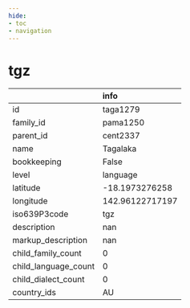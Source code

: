 ```yaml
---
hide:
- toc
- navigation
---
```

# tgz
|                      | info            |
|:---------------------|:----------------|
| id                   | taga1279        |
| family_id            | pama1250        |
| parent_id            | cent2337        |
| name                 | Tagalaka        |
| bookkeeping          | False           |
| level                | language        |
| latitude             | -18.1973276258  |
| longitude            | 142.96122717197 |
| iso639P3code         | tgz             |
| description          | nan             |
| markup_description   | nan             |
| child_family_count   | 0               |
| child_language_count | 0               |
| child_dialect_count  | 0               |
| country_ids          | AU              |